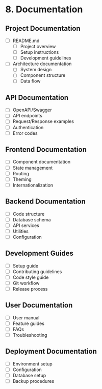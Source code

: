 # 8. Documentation

## Project Documentation
- [ ] README.md
  - [ ] Project overview
  - [ ] Setup instructions
  - [ ] Development guidelines
- [ ] Architecture documentation
  - [ ] System design
  - [ ] Component structure
  - [ ] Data flow

## API Documentation
- [ ] OpenAPI/Swagger
- [ ] API endpoints
- [ ] Request/Response examples
- [ ] Authentication
- [ ] Error codes

## Frontend Documentation
- [ ] Component documentation
- [ ] State management
- [ ] Routing
- [ ] Theming
- [ ] Internationalization

## Backend Documentation
- [ ] Code structure
- [ ] Database schema
- [ ] API services
- [ ] Utilities
- [ ] Configuration

## Development Guides
- [ ] Setup guide
- [ ] Contributing guidelines
- [ ] Code style guide
- [ ] Git workflow
- [ ] Release process

## User Documentation
- [ ] User manual
- [ ] Feature guides
- [ ] FAQs
- [ ] Troubleshooting

## Deployment Documentation
- [ ] Environment setup
- [ ] Configuration
- [ ] Database setup
- [ ] Backup procedures
